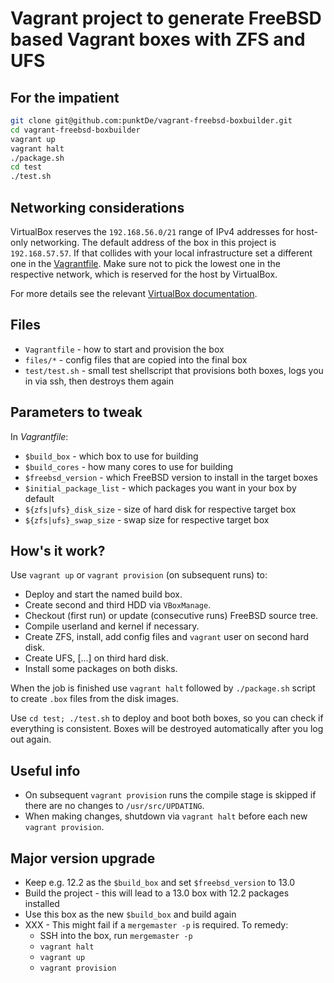 Vagrant project to generate FreeBSD based Vagrant boxes with ZFS and UFS
========================================================================

For the impatient
-----------------

```sh
git clone git@github.com:punktDe/vagrant-freebsd-boxbuilder.git
cd vagrant-freebsd-boxbuilder
vagrant up
vagrant halt
./package.sh
cd test
./test.sh
```

Networking considerations
-------------------------

VirtualBox reserves the `192.168.56.0/21` range of IPv4 addresses for host-only networking.
The default address of the box in this project is `192.168.57.57`. If that collides
with your local infrastructure set a different one in the [Vagrantfile](Vagrantfile). Make sure
not to pick the lowest one in the respective network, which is reserved for the host by VirtualBox.

For more details see the relevant [VirtualBox documentation](https://www.virtualbox.org/manual/ch06.html#network_hostonly).

Files
-----

* `Vagrantfile` - how to start and provision the box
* `files/*` - config files that are copied into the final box
* `test/test.sh` - small test shellscript that provisions both boxes, logs you
 in via ssh, then destroys them again

Parameters to tweak
-------------------

In _Vagrantfile_:

* `$build_box` - which box to use for building
* `$build_cores` - how many cores to use for building
* `$freebsd_version` - which FreeBSD version to install in the target boxes
* `$initial_package_list` - which packages you want in your box by default
* `${zfs|ufs}_disk_size` - size of hard disk for respective target box
* `${zfs|ufs}_swap_size` - swap size for respective target box

How's it work?
--------------

Use `vagrant up` or `vagrant provision` (on subsequent runs) to:

* Deploy and start the named build box.
* Create second and third HDD via `VBoxManage`.
* Checkout (first run) or update (consecutive runs) FreeBSD source tree.
* Compile userland and kernel if necessary.
* Create ZFS, install, add config files and `vagrant` user on second hard disk.
* Create UFS, [...] on third hard disk.
* Install some packages on both disks.

When the job is finished use `vagrant halt` followed by `./package.sh` script to create `.box` files from the disk images.

Use `cd test; ./test.sh` to deploy and boot both boxes, so you can check if everything is
consistent. Boxes will be destroyed automatically after you log out again.

Useful info
-----------

* On subsequent `vagrant provision` runs the compile stage is skipped if there
  are no changes to `/usr/src/UPDATING`.
* When making changes, shutdown via `vagrant halt` before each new `vagrant provision`.

Major version upgrade
---------------------

* Keep e.g. 12.2 as the `$build_box` and set `$freebsd_version` to 13.0
* Build the project - this will lead to a 13.0 box with 12.2 packages installed
* Use this box as the new `$build_box` and build again
* XXX - This might fail if a `mergemaster -p` is required. To remedy:
  * SSH into the box, run `mergemaster -p`
  * `vagrant halt`
  * `vagrant up`
  * `vagrant provision`
